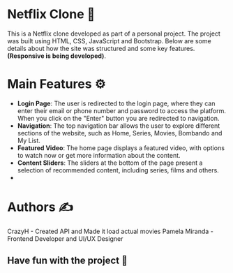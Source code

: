 # Netflix Clone 🍿
This is a Netflix clone developed as part of a personal project. The project was built using HTML, CSS, JavaScript and Bootstrap. Below are some details about how the site was structured and some key features. **(Responsive is being developed)**.

# Main Features ⚙️
- **Login Page**: The user is redirected to the login page, where they can enter their email or phone number and password to access the platform. When you click on the "Enter" button you are redirected to navigation.
- **Navigation**: The top navigation bar allows the user to explore different sections of the website, such as Home, Series, Movies, Bombando and My List.
- **Featured Video**: The home page displays a featured video, with options to watch now or get more information about the content.
- **Content Sliders**: The sliders at the bottom of the page present a selection of recommended content, including series, films and others.
- 
# Authors ✍️

CrazyH - Created API and Made it load actual movies
Pamela Miranda - Frontend Developer and UI/UX Designer

## Have fun with the project 🚀
